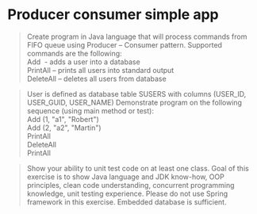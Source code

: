 # Producer consumer simple app

> Create program in Java language that will process commands from FIFO queue using Producer – Consumer pattern.
Supported commands are the following:
<br> Add  - adds a user into a database
<br> PrintAll – prints all users into standard output
<br> DeleteAll – deletes all users from database

> User is defined as database table SUSERS with columns (USER_ID, USER_GUID, USER_NAME)
Demonstrate program on the following sequence (using main method or test):
<br> Add (1, "a1", "Robert")
<br> Add (2, "a2", "Martin")
<br> PrintAll
<br> DeleteAll
<br> PrintAll

> Show your ability to unit test code on at least one class.
Goal of this exercise is to show Java language and JDK know-how, OOP principles, clean code understanding, concurrent programming knowledge, unit testing experience.
Please do not use Spring framework in this exercise. Embedded database is sufficient.
